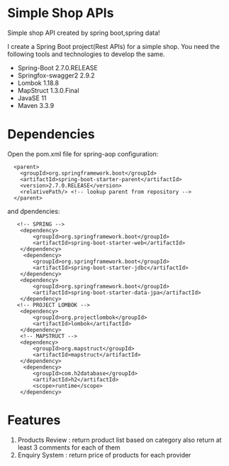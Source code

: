# Simple Shop APIs
Simple shop API created by spring boot,spring data!

I create a Spring Boot project(Rest APIs) for a simple shop. You need the following tools and technologies to develop the same.
- Spring-Boot 2.7.0.RELEASE
- Springfox-swagger2 2.9.2
- Lombok 1.18.8
- MapStruct 1.3.0.Final
- JavaSE 11
- Maven 3.3.9

# Dependencies
Open the pom.xml file for spring-aop configuration:

      <parent>
        <groupId>org.springframework.boot</groupId>
        <artifactId>spring-boot-starter-parent</artifactId>
        <version>2.7.0.RELEASE</version>
        <relativePath/> <!-- lookup parent from repository -->
      </parent>
      
and dpendencies:

       <!-- SPRING -->
        <dependency>
            <groupId>org.springframework.boot</groupId>
            <artifactId>spring-boot-starter-web</artifactId>
        </dependency>
         <dependency>
            <groupId>org.springframework.boot</groupId>
            <artifactId>spring-boot-starter-jdbc</artifactId>
        </dependency>
        <dependency>
            <groupId>org.springframework.boot</groupId>
            <artifactId>spring-boot-starter-data-jpa</artifactId>
        </dependency>
       <!-- PROJECT LOMBOK -->
        <dependency>
            <groupId>org.projectlombok</groupId>
            <artifactId>lombok</artifactId>
        </dependency>
        <!-- MAPSTRUCT -->
        <dependency>
            <groupId>org.mapstruct</groupId>
            <artifactId>mapstruct</artifactId>
        </dependency>
         <dependency>
            <groupId>com.h2database</groupId>
            <artifactId>h2</artifactId>
            <scope>runtime</scope>
        </dependency>


# Features

1. Products Review : return product list based on category also return at least 3 comments for each of them 
2. Enquiry System : return price of products for each provider
